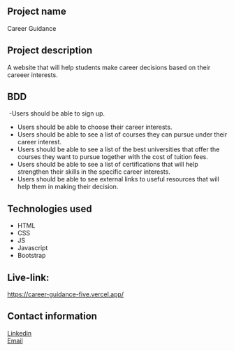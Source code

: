 ## Project name
Career Guidance
​
## Project description
A website that will help students make career decisions based on their careeer interests. 
  
## BDD
    
​ -Users should be able to sign up.
 - Users should be able to choose their career interests. 
 - Users should be able to see  a list of courses they can pursue under their career interest. 
 - Users should be able to see a  list of  the best universities that offer the courses they want to pursue together with the cost of tuition fees.
 - Users should be able to see a list of certifications that will help strengthen their skills in the specific career interests. 
 - Users should be able to see external links to  useful resources that will help them in making their decision. 
​
## Technologies used
 - HTML
 - CSS
 - JS
 - Javascript
 - Bootstrap

## Live-link:
https://career-guidance-five.vercel.app/
  
## Contact information
[Linkedin](https://www.linkedin.com/in/samwel-chege-b069b618b?lipi=urn%3Ali%3Apage%3Ad_flagship3_profile_view_base_contact_details%3B7fqY2RrWTXau9R%2FB2Uw4Bg%3D%3D)<br>
[Email](samwelchegeh09@gmail.com)
